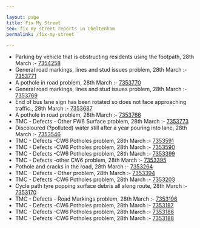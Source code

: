 ```yaml
---

layout: page
title: Fix My Street
seo: fix my street reports in Cheltenham
permalink: /fix-my-street

---
```


<!-- fix_marker starts -->

- Parking by vehicle that is obstructing residents using the footpath, 28th March :- [7354258](https://www.fixmystreet.com/report/7354258)
- General road markings, lines and stud issues problem, 28th March :- [7353771](https://www.fixmystreet.com/report/7353771)
- A pothole in road problem, 28th March :- [7353770](https://www.fixmystreet.com/report/7353770)
- General road markings, lines and stud issues problem, 28th March :- [7353769](https://www.fixmystreet.com/report/7353769)
- End of bus lane sign has been rotated so does not face approaching traffic., 28th March :- [7353687](https://www.fixmystreet.com/report/7353687)
- A pothole in road problem, 28th March :- [7353766](https://www.fixmystreet.com/report/7353766)
- TMC - Defects - Other FW6  Surface problem, 28th March :- [7353773](https://www.fixmystreet.com/report/7353773)
- Discoloured (?polluted) water still after a year pouring into lane, 28th March :- [7353546](https://www.fixmystreet.com/report/7353546)
- TMC - Defects -CW6 Potholes  problem, 28th March :- [7353591](https://www.fixmystreet.com/report/7353591)
- TMC - Defects -CW6 Potholes  problem, 28th March :- [7353590](https://www.fixmystreet.com/report/7353590)
- TMC - Defects -CW6 Potholes  problem, 28th March :- [7353399](https://www.fixmystreet.com/report/7353399)
- TMC - Defects -other CW6 problem, 28th March :- [7353395](https://www.fixmystreet.com/report/7353395)
- Pothole and cracks in the road, 28th March :- [7353264](https://www.fixmystreet.com/report/7353264)
- TMC - Defects - Other problem, 28th March :- [7353394](https://www.fixmystreet.com/report/7353394)
- TMC - Defects -CW6 Potholes  problem, 28th March :- [7353203](https://www.fixmystreet.com/report/7353203)
- Cycle path tyre popping surface debris all along route, 28th March :- [7353170](https://www.fixmystreet.com/report/7353170)
- TMC - Defects - Road Markings problem, 28th March :- [7353196](https://www.fixmystreet.com/report/7353196)
- TMC - Defects -CW6 Potholes  problem, 28th March :- [7353187](https://www.fixmystreet.com/report/7353187)
- TMC - Defects -CW6 Potholes  problem, 28th March :- [7353186](https://www.fixmystreet.com/report/7353186)
- TMC - Defects -CW6 Potholes  problem, 28th March :- [7353188](https://www.fixmystreet.com/report/7353188)

<!-- fix_marker ends -->